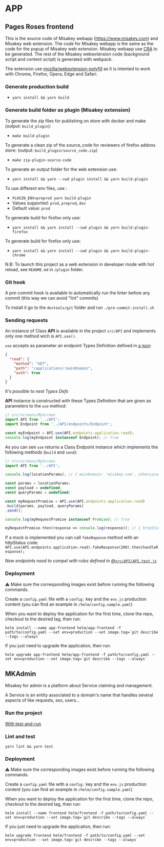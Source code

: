 # APP

## Pages Roses frontend

This is the source code of Misakey webapp (https://www.misakey.com) and Misakey web extension. 
The code for Misakey webapp is the same as the code for the popup of Misakey web extension. 
Misakey webapp use [CRA](https://github.com/facebook/create-react-app) to be generated.
The rest of the Misakey webextension code (background script and content script) is generated with webpack.

The extension use [mozilla/webextension-polyfill](https://github.com/mozilla/webextension-polyfill) as it is intented to work with Chrome, Firefox, Opera, Edge and Safari.

### Generate production build 

- `yarn install && yarn build`

### Generate build folder as plugin (Misakey extension)

To generate the zip files for publishing on store with docker and make (output: `build_plugin`):
- `make build-plugin`

To generate a clean zip of the source_code for reviewers of firefox addons store: (output: `build_plugin/source_code.zip`)
- `make zip-plugin-source-code`

To generate an output folder for the web extension use:
- `yarn install && yarn --cwd plugin install && yarn build-plugin`

To use different env files, use :
- `PLUGIN_ENV=preprod yarn build-plugin`
- Values supported: `prod`, `preprod`, `dev`
-  Default value: `prod`

To generate build for firefox only use:
- `yarn install && yarn install --cwd plugin && yarn build-plugin-firefox`

To generate build for firefox only use:
- `yarn install && yarn install --cwd plugin && yarn build-plugin-chrome`

N.B: To launch this project as a web extension in developer mode with hot reload, see `README.md` in `/plugin` folder.

### Git hook

A pre-commit hook is available to automatically run the linter before any commit
(this way we can avoid "lint" commits)

To install it go to the `devtools/git` folder and run `./pre-commit-install.sh`

### Sending requests

An instance of Class **API** is available in the project `src/API`
and implements only one method wich is `API.use()`.

`use` accepts as parameter an endpoint Types Definition defined in 
[a json](src/API/endpoints/application/index.json):
```json
{
  "read": {
    "method": "GET",
    "path": "/applications/:mainDomain",
    "auth": true
  }
}
```
*It's possible to nest Types Defs*

**API** instance is constructed with these Types Definition
that are given as parameters to the `use` method:

```javascript
// src/screens/MyScreen
import API from '../API';
import Endpoint from '../API/endpoints/Endpoint';

const myEndpoint = API.use(API.endpoints.application.read);
console.log(myEndpoint instanceof Endpoint); // true
```
As you can see `use` returns a Class Endpoint instance which implements
the following methods (`build` and `send`):
```javascript
// src/screens/MyScreen
import API from '../API';

console.log(locationParams); // { mainDomain: 'misakey.com', otherLocationParam: true }

const params = locationParams;
const payload = undefined;
const queryParams = undefined;

const myRequestPromise = API.use(API.endpoints.application.read)
.build(params, payload, queryParams)
.send();

console.log(myRequestPromise instanceof Promise); // true

myRequestPromise.then(response => console.log(response)); // { httpStatus: 200, body: {} }
```
If a mock is implemented you can call `fakeReponse` method with an httpStatus code:
`API.use(API.endpoints.application.read).fakeResponse(200).then(handleResponse);`

*New endpoints need to compel with rules
defined in [@`src/API/API.test.js`](src/API/API.test.js)*

### Deployment

:warning: Make sure the corresponding images exist before running the following commands.

Create a `config.yaml` file with a `config:` key and the `env.js` production content (you can find an example in `/helm/config.sample.yaml`)

When you want to deploy the application for the first time, clone the repo, checkout to the desired tag, then run:

```
helm install --name app-frontend helm/app-frontend -f path/to/config.yaml --set env=production --set image.tag=`git describe --tags --always`

```

If you just need to upgrade the application, then run:
```
helm upgrade app-frontend helm/app-frontend -f path/to/config.yaml --set env=production --set image.tag=`git describe --tags --always`
```


## MKAdmin
Misakey for admin is a platform about Service claiming and management.

A Service is an entity associated to a domain's name that handles several
aspects of like requests, sso, users...

### Run the project
[With test-and-run](https://gitlab.com/Misakey/test-and-run?nav_source=navbar#run)

### Lint and test
```shell
yarn lint && yarn test
```

### Deployment

:warning: Make sure the corresponding images exist before running the following commands.

Create a `config.yaml` file with a `config:` key and the `env.js` production content (you can find an example in `/helm/config.sample.yaml`)

When you want to deploy the application for the first time, clone the repo, checkout to the desired tag, then run:

```
helm install --name frontend helm/frontend -f path/to/config.yaml --set env=production --set image.tag=`git describe --tags --always`

```

If you just need to upgrade the application, then run:
```
helm upgrade frontend helm/frontend -f path/to/config.yaml --set env=production --set image.tag=`git describe --tags --always`
```
